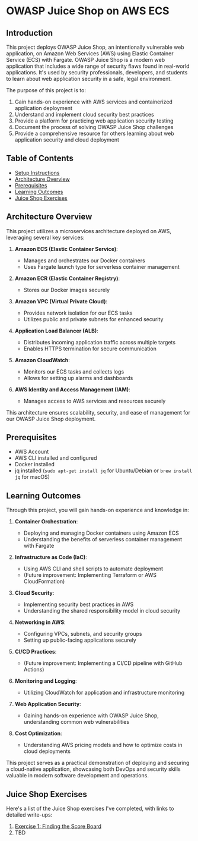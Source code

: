 # OWASP Juice Shop on AWS ECS

## Introduction

This project deploys OWASP Juice Shop, an intentionally vulnerable web application, on Amazon Web Services (AWS) using Elastic Container Service (ECS) with Fargate. OWASP Juice Shop is a modern web application that includes a wide range of security flaws found in real-world applications. It's used by security professionals, developers, and students to learn about web application security in a safe, legal environment.

The purpose of this project is to:
1. Gain hands-on experience with AWS services and containerized application deployment
2. Understand and implement cloud security best practices
3. Provide a platform for practicing web application security testing
4. Document the process of solving OWASP Juice Shop challenges
5. Provide a comprehensive resource for others learning about web application security and cloud deployment

## Table of Contents

- [Setup Instructions](SETUP.md)
- [Architecture Overview](#architecture-overview)
- [Prerequisites](#Prerequisites)
- [Learning Outcomes](#learning-outcomes)
- [Juice Shop Exercises](#juice-shop-exercises)

## Architecture Overview

This project utilizes a microservices architecture deployed on AWS, leveraging several key services:

1. **Amazon ECS (Elastic Container Service)**: 
   - Manages and orchestrates our Docker containers
   - Uses Fargate launch type for serverless container management

2. **Amazon ECR (Elastic Container Registry)**:
   - Stores our Docker images securely

3. **Amazon VPC (Virtual Private Cloud)**:
   - Provides network isolation for our ECS tasks
   - Utilizes public and private subnets for enhanced security

4. **Application Load Balancer (ALB)**:
   - Distributes incoming application traffic across multiple targets
   - Enables HTTPS termination for secure communication

5. **Amazon CloudWatch**:
   - Monitors our ECS tasks and collects logs
   - Allows for setting up alarms and dashboards

6. **AWS Identity and Access Management (IAM)**:
   - Manages access to AWS services and resources securely

This architecture ensures scalability, security, and ease of management for our OWASP Juice Shop deployment.

## Prerequisites

- AWS Account
- AWS CLI installed and configured
- Docker installed
- jq installed (`sudo apt-get install jq` for Ubuntu/Debian or `brew install jq` for macOS)

## Learning Outcomes

Through this project, you will gain hands-on experience and knowledge in:

1. **Container Orchestration**: 
   - Deploying and managing Docker containers using Amazon ECS
   - Understanding the benefits of serverless container management with Fargate

2. **Infrastructure as Code (IaC)**:
   - Using AWS CLI and shell scripts to automate deployment
   - (Future improvement: Implementing Terraform or AWS CloudFormation)

3. **Cloud Security**:
   - Implementing security best practices in AWS
   - Understanding the shared responsibility model in cloud security

4. **Networking in AWS**:
   - Configuring VPCs, subnets, and security groups
   - Setting up public-facing applications securely

5. **CI/CD Practices**:
   - (Future improvement: Implementing a CI/CD pipeline with GitHub Actions)

6. **Monitoring and Logging**:
   - Utilizing CloudWatch for application and infrastructure monitoring

7. **Web Application Security**:
   - Gaining hands-on experience with OWASP Juice Shop, understanding common web vulnerabilities

8. **Cost Optimization**:
   - Understanding AWS pricing models and how to optimize costs in cloud deployments

This project serves as a practical demonstration of deploying and securing a cloud-native application, showcasing both DevOps and security skills valuable in modern software development and operations.

## Juice Shop Exercises

Here's a list of the Juice Shop exercises I've completed, with links to detailed write-ups:

1. [Exercise 1: Finding the Score Board](exercises/exercise1.md)
2. TBD
<!-- Add more exercises as you complete them -->